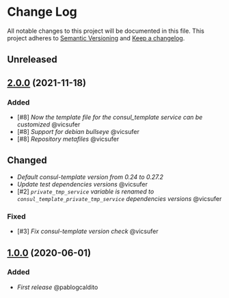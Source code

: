 # Change Log
All notable changes to this project will be documented in this file.
This project adheres to [Semantic Versioning](http://semver.org/) and [Keep a changelog](https://github.com/olivierlacan/keep-a-changelog).

## Unreleased

## [2.0.0](https://github.com/idealista/consul_template_role/tree/2.0.0) (2021-11-18)
### Added
- [#8] *Now the template file for the consul_template service can be customized* @vicsufer
- [#8] *Support for debian bullseye* @vicsufer
- [#8] *Repository metafiles* @vicsufer
## Changed
- *Default consul-template version from 0.24 to 0.27.2*
- *Update test dependencies versions* @vicsufer
- [#2] *`private_tmp_service` variable is renamed to `consul_template_private_tmp_service` dependencies versions* @vicsufer
### Fixed
- [#3] *Fix consul-template version check* @vicsufer
## [1.0.0](https://github.com/idealista/consul_template_role/tree/1.0.0) (2020-06-01)

### Added
- *First release* @pablogcaldito
